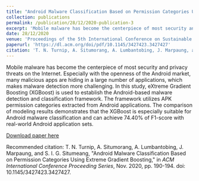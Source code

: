 ```yaml
---
title: "Android Malware Classification Based on Permission Categories Using Extreme Gradient Boosting"
collection: publications
permalink: /publication/28/12/2020-publication-3
excerpt: 'Mobile malware has become the centerpiece of most security and privacy threats on the Internet. Especially with the openness of the Android market, many malicious apps are hiding in a large number of applications, which makes malware detection more challenging. In this study, eXtreme Gradient Boosting (XGBoost) is used to establish the Android-based malware detection and classification framework. The framework utilizes APK permission categories extracted from Android applications. The comparison of modeling results demonstrates that the XGBoost is especially suitable for Android malware classification and can achieve 74.40% of F1-score with real-world Android application sets.'
date: 28/12/2020
venue: 'Proceedings of the 5th International Conference on Sustainable Information Engineering and Technology'
paperurl: 'https://dl.acm.org/doi/pdf/10.1145/3427423.3427427'
citation: 'T. N. Turnip, A. Situmorang, A. Lumbantobing, J. Marpaung, and S. I. G. Situmeang, &quot;Android Malware Classification Based on Permission Categories Using Extreme Gradient Boosting,&quot; in <i>ACM International Conference Proceeding Series</i>, Nov. 2020, pp. 190-194. doi: 10.1145/3427423.3427427.'
---
```

Mobile malware has become the centerpiece of most security and privacy threats on the Internet. Especially with the openness of the Android market, many malicious apps are hiding in a large number of applications, which makes malware detection more challenging. In this study, eXtreme Gradient Boosting (XGBoost) is used to establish the Android-based malware detection and classification framework. The framework utilizes APK permission categories extracted from Android applications. The comparison of modeling results demonstrates that the XGBoost is especially suitable for Android malware classification and can achieve 74.40% of F1-score with real-world Android application sets.

[Download paper here](https://dl.acm.org/doi/pdf/10.1145/3427423.3427427)

Recommended citation: T. N. Turnip, A. Situmorang, A. Lumbantobing, J. Marpaung, and S. I. G. Situmeang, "Android Malware Classification Based on Permission Categories Using Extreme Gradient Boosting," in <i>ACM International Conference Proceeding Series</i>, Nov. 2020, pp. 190-194. doi: 10.1145/3427423.3427427.